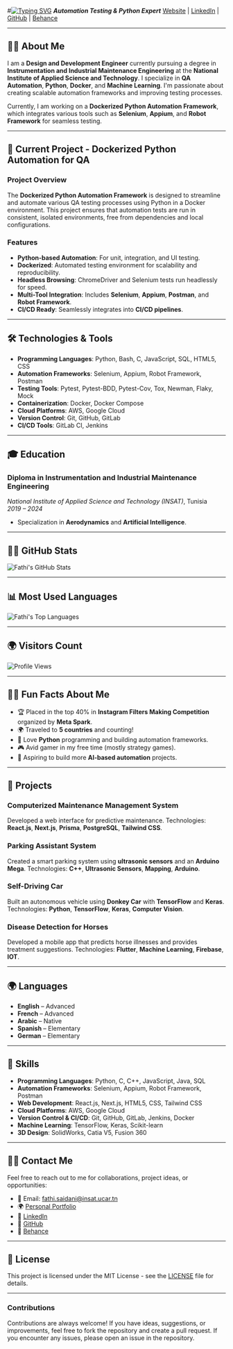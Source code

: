 
#[![Typing SVG](https://readme-typing-svg.demolab.com?font=Fira+Code&pause=1000&width=435&lines=Fathi+Saidani+-+Automation+Engineer+;+Python+%7C+QA+Tester)](https://git.io/typing-svg)
_**Automation Testing & Python Expert**_
[Website](https://fathi-saidani.fr) | [LinkedIn](https://www.linkedin.com/in/fathisaidani) | [GitHub](https://github.com/ExpertkickTN) | [Behance](https://www.behance.net/saidanifathi)

---

## 👨‍💻 About Me

I am a **Design and Development Engineer** currently pursuing a degree in **Instrumentation and Industrial Maintenance Engineering** at the **National Institute of Applied Science and Technology**. I specialize in **QA Automation**, **Python**, **Docker**, and **Machine Learning**. I'm passionate about creating scalable automation frameworks and improving testing processes.

Currently, I am working on a **Dockerized Python Automation Framework**, which integrates various tools such as **Selenium**, **Appium**, and **Robot Framework** for seamless testing.

---

## 🚀 Current Project - Dockerized Python Automation for QA

### Project Overview

The **Dockerized Python Automation Framework** is designed to streamline and automate various QA testing processes using Python in a Docker environment. This project ensures that automation tests are run in consistent, isolated environments, free from dependencies and local configurations.

### Features
- **Python-based Automation**: For unit, integration, and UI testing.
- **Dockerized**: Automated testing environment for scalability and reproducibility.
- **Headless Browsing**: ChromeDriver and Selenium tests run headlessly for speed.
- **Multi-Tool Integration**: Includes **Selenium**, **Appium**, **Postman**, and **Robot Framework**.
- **CI/CD Ready**: Seamlessly integrates into **CI/CD pipelines**.

---

## 🛠 Technologies & Tools

- **Programming Languages**: Python, Bash, C, JavaScript, SQL, HTML5, CSS
- **Automation Frameworks**: Selenium, Appium, Robot Framework, Postman
- **Testing Tools**: Pytest, Pytest-BDD, Pytest-Cov, Tox, Newman, Flaky, Mock
- **Containerization**: Docker, Docker Compose
- **Cloud Platforms**: AWS, Google Cloud
- **Version Control**: Git, GitHub, GitLab
- **CI/CD Tools**: GitLab CI, Jenkins

---

## 🎓 Education

### **Diploma in Instrumentation and Industrial Maintenance Engineering**  
*National Institute of Applied Science and Technology (INSAT)*, Tunisia  
*2019 – 2024*  
- Specialization in **Aerodynamics** and **Artificial Intelligence**.

---

## 🧑‍💻 GitHub Stats

![Fathi's GitHub Stats](https://github-readme-stats.vercel.app/api?username=ExpertkickTN&show_icons=true&hide_title=true&hide=prs&count_private=true&theme=radical&hide_border=true)

---

## 📊 Most Used Languages

![Fathi's Top Languages](https://github-readme-stats.vercel.app/api/top-langs/?username=ExpertkickTN&layout=compact&theme=radical&hide_border=true)

---

## 🌍 Visitors Count

![Profile Views](https://komarev.com/ghpvc/?username=ExpertkickTN&label=Profile%20Views&color=brightgreen)

---

## 🧑‍💻 Fun Facts About Me

- 🏆 Placed in the top 40% in **Instagram Filters Making Competition** organized by **Meta Spark**.
- 🌍 Traveled to **5 countries** and counting!
- 🐍 Love **Python** programming and building automation frameworks.
- 🎮 Avid gamer in my free time (mostly strategy games).
- 🤖 Aspiring to build more **AI-based automation** projects.

---

## 📂 Projects

### **Computerized Maintenance Management System**  
Developed a web interface for predictive maintenance. Technologies: **React.js**, **Next.js**, **Prisma**, **PostgreSQL**, **Tailwind CSS**.

### **Parking Assistant System**  
Created a smart parking system using **ultrasonic sensors** and an **Arduino Mega**. Technologies: **C++**, **Ultrasonic Sensors**, **Mapping**, **Arduino**.

### **Self-Driving Car**  
Built an autonomous vehicle using **Donkey Car** with **TensorFlow** and **Keras**. Technologies: **Python**, **TensorFlow**, **Keras**, **Computer Vision**.

### **Disease Detection for Horses**  
Developed a mobile app that predicts horse illnesses and provides treatment suggestions. Technologies: **Flutter**, **Machine Learning**, **Firebase**, **IOT**.

---

## 🌍 Languages

- **English** – Advanced
- **French** – Advanced
- **Arabic** – Native
- **Spanish** – Elementary
- **German** – Elementary

---

## 📝 Skills

- **Programming Languages**: Python, C, C++, JavaScript, Java, SQL
- **Automation Frameworks**: Selenium, Appium, Robot Framework, Postman
- **Web Development**: React.js, Next.js, HTML5, CSS, Tailwind CSS
- **Cloud Platforms**: AWS, Google Cloud
- **Version Control & CI/CD**: Git, GitHub, GitLab, Jenkins, Docker
- **Machine Learning**: TensorFlow, Keras, Scikit-learn
- **3D Design**: SolidWorks, Catia V5, Fusion 360

---

## 🧑‍💻 Contact Me

Feel free to reach out to me for collaborations, project ideas, or opportunities:

- 📧 Email: [fathi.saidani@insat.ucar.tn](mailto:fathi.saidani@insat.ucar.tn)
- 🌍 [Personal Portfolio](https://fathi-saidani.fr)
- 💼 [LinkedIn](https://www.linkedin.com/in/fathisaidani)
- 🐙 [GitHub](https://github.com/ExpertkickTN)
- 🎨 [Behance](https://www.behance.net/saidanifathi)

---

## 🔖 License

This project is licensed under the MIT License - see the [LICENSE](LICENSE) file for details.

---

### **Contributions**
Contributions are always welcome! If you have ideas, suggestions, or improvements, feel free to fork the repository and create a pull request. If you encounter any issues, please open an issue in the repository.
